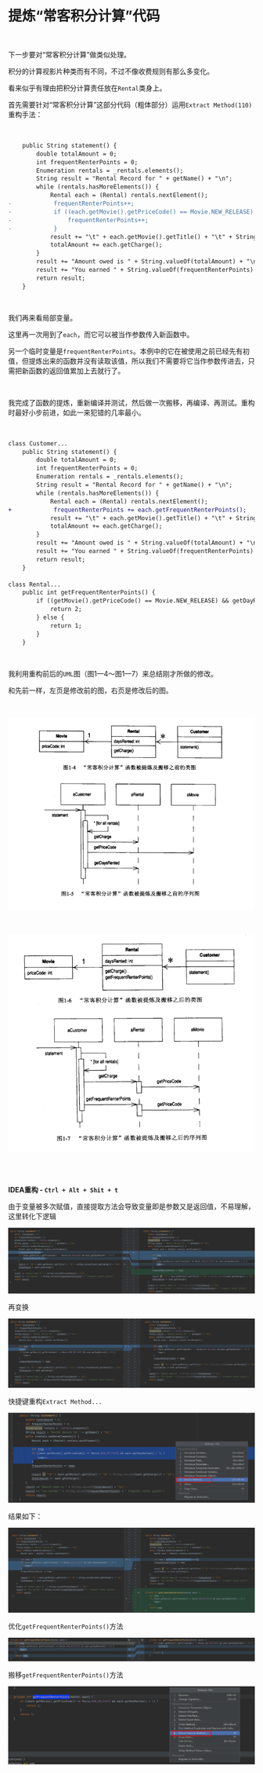 # 提炼“常客积分计算”代码

<br>

下一步要对“常客积分计算”做类似处理。

积分的计算视影片种类而有不同，不过不像收费规则有那么多变化。

看来似乎有理由把积分计算责任放在`Rental`类身上。

首先需要针对“常客积分计算”这部分代码（粗体部分）运用`Extract Method(110)`重构手法：

<br>

```diff
    public String statement() {
        double totalAmount = 0;
        int frequentRenterPoints = 0;
        Enumeration rentals = _rentals.elements();
        String result = "Rental Record for " + getName() + "\n";
        while (rentals.hasMoreElements()) {
            Rental each = (Rental) rentals.nextElement();
-            frequentRenterPoints++;
-            if ((each.getMovie().getPriceCode() == Movie.NEW_RELEASE) && each.getDayRented() > 1) {
-                frequentRenterPoints++;
-            }
            result += "\t" + each.getMovie().getTitle() + "\t" + String.valueOf(each.getCharge()) + "\n";
            totalAmount += each.getCharge();
        }
        result += "Amount owed is " + String.valueOf(totalAmount) + "\n";
        result += "You earned " + String.valueOf(frequentRenterPoints) + " frequent renter points";
        return result;
    }
```

<br>

我们再来看局部变量。

这里再一次用到了`each`，而它可以被当作参数传入新函数中。

另一个临时变量是`frequentRenterPoints`。本例中的它在被使用之前已经先有初值，但提炼出来的函数并没有读取该值，所以我们不需要将它当作参数传进去，只需把新函数的返回值累加上去就行了。

<br>

我完成了函数的提炼，重新编译并测试，然后做一次搬移，再编译、再测试。重构时最好小步前进，如此一来犯错的几率最小。

<br>

```diff
class Customer...
    public String statement() {
        double totalAmount = 0;
        int frequentRenterPoints = 0;
        Enumeration rentals = _rentals.elements();
        String result = "Rental Record for " + getName() + "\n";
        while (rentals.hasMoreElements()) {
            Rental each = (Rental) rentals.nextElement();
+            frequentRenterPoints += each.getFrequentRenterPoints();
            result += "\t" + each.getMovie().getTitle() + "\t" + String.valueOf(each.getCharge()) + "\n";
            totalAmount += each.getCharge();
        }
        result += "Amount owed is " + String.valueOf(totalAmount) + "\n";
        result += "You earned " + String.valueOf(frequentRenterPoints) + " frequent renter points";
        return result;
    }
    
class Rental...
    public int getFrequentRenterPoints() {
        if ((getMovie().getPriceCode() == Movie.NEW_RELEASE) && getDayRented() > 1) {
            return 2;
        } else {
            return 1;
        }
    }
```



<br>

我利用重构前后的`UML`图（图1—4～图1—7）来总结刚才所做的修改。

和先前一样，左页是修改前的图，右页是修改后的图。

<br>

![image-20210807021315121](https://raw.githubusercontent.com/huxiaoning/img/master/image-20210807021315121.png)

<br>



![image-20210807021409045](https://raw.githubusercontent.com/huxiaoning/img/master/image-20210807021409045.png)





<br>

<br>

**IDEA重构 - `Ctrl + Alt + Shit + t`**

由于变量被多次赋值，直接提取方法会导致变量即是参数又是返回值，不易理解，这里转化下逻辑

![image-20210807022621191](https://raw.githubusercontent.com/huxiaoning/img/master/image-20210807022621191.png)

再变换

![image-20210807022752326](https://raw.githubusercontent.com/huxiaoning/img/master/image-20210807022752326.png)

快捷键重构`Extract Method...`

![image-20210807023103259](https://raw.githubusercontent.com/huxiaoning/img/master/image-20210807023103259.png)

结果如下：

![image-20210807023500629](https://raw.githubusercontent.com/huxiaoning/img/master/image-20210807023500629.png)

优化`getFrequentRenterPoints()`方法

![image-20210807023647999](https://raw.githubusercontent.com/huxiaoning/img/master/image-20210807023647999.png)

搬移`getFrequentRenterPoints()`方法

![image-20210807023836241](https://raw.githubusercontent.com/huxiaoning/img/master/image-20210807023836241.png)



